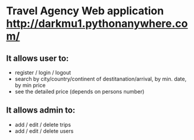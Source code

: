 # Travel Agency Web application http://darkmu1.pythonanywhere.com/

## It allows user to:
- register / login / logout
- search by city/country/continent of destitanation/arrival, by min. date, by min price
- see the detailed price (depends on persons number)

## It allows admin to:
- add / edit / delete trips
- add / edit / delete users
